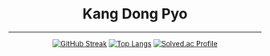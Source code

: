 <div align=center>

# **Kang Dong Pyo**

</div>


---

<div align=center>
  
[![GitHub Streak](https://streak-stats.demolab.com/?user=97kzone)](https://git.io/streak-stats)
[![Top Langs](https://github-readme-stats.vercel.app/api/top-langs/?username=97kzone&layout=compact&hide=javascript,html,css)](https://github.com/anuraghazra/github-readme-stats)
[![Solved.ac Profile](http://mazassumnida.wtf/api/v2/generate_badge?boj=mmnm3)](https://solved.ac/mmnm3/)

</div>

